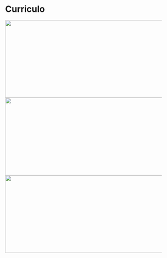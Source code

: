 # Curriculo

<img src= "https://camo.githubusercontent.com/7688e66565df07ee789b64af5716eb37f26aee9438c1698b34a7b7768f790128/68747470733a2f2f6769746875622d726561646d652d73747265616b2d73746174732e6865726f6b756170702e636f6d2f3f757365723d436c6164697242267468656d653d616c676f6c696126686964655f626f726465723d66616c7365" width= "650" height= "250" />
<img src= "https://camo.githubusercontent.com/7688e66565df07ee789b64af5716eb37f26aee9438c1698b34a7b7768f790128/68747470733a2f2f6769746875622d726561646d652d73747265616b2d73746174732e6865726f6b756170702e636f6d2f3f757365723d436c6164697242267468656d653d616c676f6c696126686964655f626f726465723d66616c7365" width= "650" height= "250" />
<img src= "https://camo.githubusercontent.com/d15ca934bb82bef8b259cf43012ae3365216eee15e9cc0900ca0b1da645b79ee/68747470733a2f2f6769746875622d726561646d652d73746174732e76657263656c2e6170702f6170692f746f702d6c616e67732f3f757365726e616d653d436c6164697242267468656d653d616c676f6c69612673686f775f69636f6e733d7472756526686964655f626f726465723d66616c7365266c61796f75743d636f6d70616374" width= "650" height= "250" />

